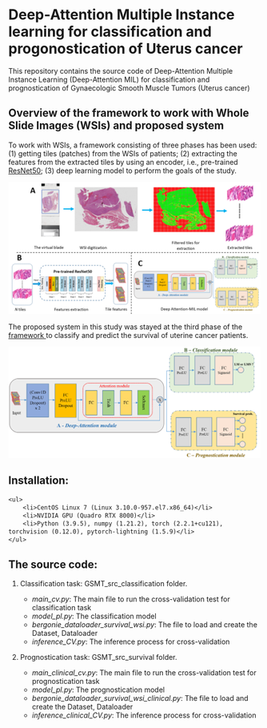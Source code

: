 # Deep-Attention Multiple Instance learning for classification and progonostication of Uterus cancer

This repository contains the source code of Deep-Attention Multiple Instance Learning (Deep-Attention MIL)
for classification and prognostication of Gynaecologic Smooth Muscle Tumors (Uterus cancer)

## Overview of the framework to work with Whole Slide Images (WSIs) and proposed system
To work with WSIs, a framework consisting of three phases has been used: (1) getting tiles (patches) from the WSIs of patients; (2) extracting the features from the extracted tiles by using an encoder, i.e., pre-trained <a href="https://arxiv.org/abs/1512.03385" target="blank">ResNet50</a>; (3) deep learning model to perform the goals of the study. 

![overview](docs/framework.png)

The proposed system in this study was stayed at the third phase of the <a href = "https://inria.hal.science/hal-04235077/document" target = "blank">framework </a> to classify and predict the survival of uterine cancer patients.

![overview](docs/model.png)

## Installation:
	<ul>
		<li>CentOS Linux 7 (Linux 3.10.0-957.el7.x86_64)</li>
		<li>NVIDIA GPU (Quadro RTX 8000)</li>
		<li>Python (3.9.5), numpy (1.21.2), torch (2.2.1+cu121), torchvision (0.12.0), pytorch-lightning (1.5.9)</li>
	</ul>
## The source code:
1. Classification task: GSMT_src_classification folder.
	<ul>
		<li><i>main_cv.py</i>: The main file to run the cross-validation test for classification task</li>
		<li><i>model_pl.py</i>: The classification model</li>
		<li><i>bergonie_dataloader_survival_wsi.py</i>: The file to load and create the Dataset, Dataloader</li>
		<li><i>inference_CV.py</i>: The inference process for cross-validation</li>
	</ul>

2. Prognostication task: GSMT_src_survival folder.
	<ul>
		<li><i>main_clinical_cv.py</i>: The main file to run the cross-validation test for prognostication task</li>
		<li><i>model_pl.py</i>: The prognostication model</li>
		<li><i>bergonie_dataloader_survival_wsi_clinical.py</i>: The file to load and create the Dataset, Dataloader</li>
		<li><i>inference_clinical_CV.py</i>: The inference process for cross-validation</li>
	</ul>
